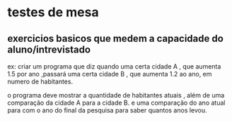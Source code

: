 # testes de mesa
 exercicios basicos que medem a capacidade do aluno/intrevistado
---------------------
ex: criar um programa que diz quando uma certa cidade A , que aumenta 1.5 por ano ,passará uma certa cidade B , que aumenta 1.2 ao ano, em numero de habitantes.

o programa deve mostrar a quantidade de habitantes atuais , além de uma comparação da cidade A para a cidade B.
e uma comparação do ano atual para com o ano do final da pesquisa para saber quantos anos levou.
